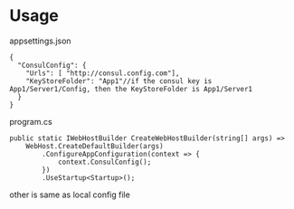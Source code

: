 # Usage

appsettings.json

```
{
  "ConsulConfig": {
    "Urls": [ "http://consul.config.com"],
    "KeyStoreFolder": "App1"//if the consul key is App1/Server1/Config, then the KeyStoreFolder is App1/Server1
  }
}
```

program.cs

```
public static IWebHostBuilder CreateWebHostBuilder(string[] args) =>
    WebHost.CreateDefaultBuilder(args)
        .ConfigureAppConfiguration(context => {
            context.ConsulConfig();
        })
        .UseStartup<Startup>();
```

other is same as local config file
